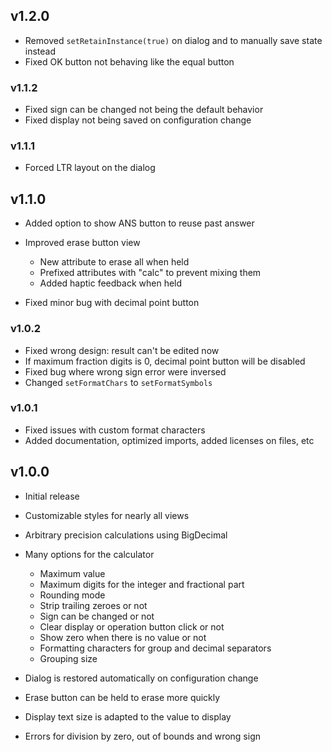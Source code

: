 ## v1.2.0
- Removed `setRetainInstance(true)` on dialog and to manually save state instead
- Fixed OK button not behaving like the equal button

### v1.1.2
- Fixed sign can be changed not being the default behavior
- Fixed display not being saved on configuration change

### v1.1.1
- Forced LTR layout on the dialog

## v1.1.0
- Added option to show ANS button to reuse past answer
- Improved erase button view
    - New attribute to erase all when held
    - Prefixed attributes with "calc" to prevent mixing them
    - Added haptic feedback when held

- Fixed minor bug with decimal point button

### v1.0.2
- Fixed wrong design: result can't be edited now
- If maximum fraction digits is 0, decimal point button will be disabled
- Fixed bug where wrong sign error were inversed
- Changed `setFormatChars` to `setFormatSymbols`

### v1.0.1
- Fixed issues with custom format characters
- Added documentation, optimized imports, added licenses on files, etc

## v1.0.0
- Initial release
- Customizable styles for nearly all views
- Arbitrary precision calculations using BigDecimal
- Many options for the calculator
  - Maximum value
  - Maximum digits for the integer and fractional part
  - Rounding mode
  - Strip trailing zeroes or not
  - Sign can be changed or not
  - Clear display or operation button click or not
  - Show zero when there is no value or not
  - Formatting characters for group and decimal separators
  - Grouping size

- Dialog is restored automatically on configuration change
- Erase button can be held to erase more quickly
- Display text size is adapted to the value to display
- Errors for division by zero, out of bounds and wrong sign
